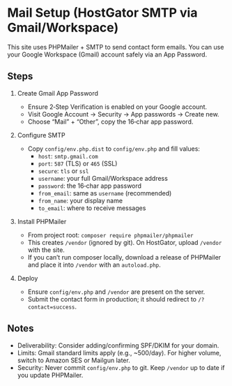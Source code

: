 # Mail Setup (HostGator SMTP via Gmail/Workspace)

This site uses PHPMailer + SMTP to send contact form emails. You can use your Google Workspace (Gmail) account safely via an App Password.

## Steps
1) Create Gmail App Password
   - Ensure 2‑Step Verification is enabled on your Google account.
   - Visit Google Account → Security → App passwords → Create new.
   - Choose “Mail” + “Other”, copy the 16‑char app password.

2) Configure SMTP
   - Copy `config/env.php.dist` to `config/env.php` and fill values:
     - `host`: `smtp.gmail.com`
     - `port`: `587` (TLS) or `465` (SSL)
     - `secure`: `tls` or `ssl`
     - `username`: your full Gmail/Workspace address
     - `password`: the 16‑char app password
     - `from_email`: same as `username` (recommended)
     - `from_name`: your display name
     - `to_email`: where to receive messages

3) Install PHPMailer
   - From project root: `composer require phpmailer/phpmailer`
   - This creates `/vendor` (ignored by git). On HostGator, upload `/vendor` with the site.
   - If you can’t run composer locally, download a release of PHPMailer and place it into `/vendor` with an `autoload.php`.

4) Deploy
   - Ensure `config/env.php` and `/vendor` are present on the server.
   - Submit the contact form in production; it should redirect to `/?contact=success`.

## Notes
- Deliverability: Consider adding/confirming SPF/DKIM for your domain.
- Limits: Gmail standard limits apply (e.g., ~500/day). For higher volume, switch to Amazon SES or Mailgun later.
- Security: Never commit `config/env.php` to git. Keep `/vendor` up to date if you update PHPMailer.

